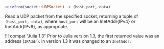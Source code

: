 ```julia
recvfrom(socket::UDPSocket) -> (host_port, data)
```

Read a UDP packet from the specified socket, returning a tuple of `(host_port, data)`, where `host_port` will be an InetAddr{IPv4} or InetAddr{IPv6}, as appropriate.

!!! compat "Julia 1.3"
    Prior to Julia version 1.3, the first returned value was an address (`IPAddr`). In version 1.3 it was changed to an `InetAddr`.


